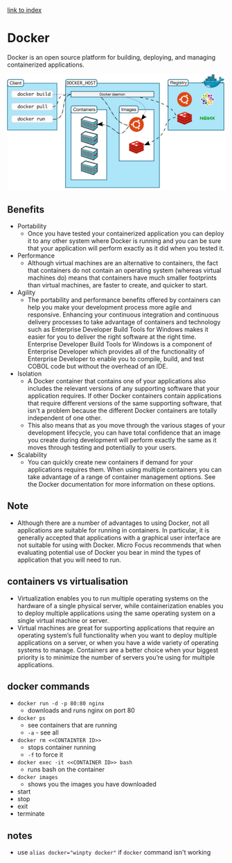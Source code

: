 [link to index](/readme.md)  
# Docker
Docker is an open source platform for building, deploying, and managing containerized applications.

![Docker](/Documentation/resources/docker/Docker_architecture.jpg)  

## Benefits
- Portability
    - Once you have tested your containerized application you can deploy it to any other system where Docker is running and you can be sure that your application will perform exactly as it did when you tested it.
- Performance
    - Although virtual machines are an alternative to containers, the fact that containers do not contain an operating system (whereas virtual machines do) means that containers have much smaller footprints than virtual machines, are faster to create, and quicker to start.
 - Agility
    - The portability and performance benefits offered by containers can help you make your development process more agile and responsive. Enhancing your continuous integration and continuous delivery processes to take advantage of containers and technology such as Enterprise Developer Build Tools for Windows makes it easier for you to deliver the right software at the right time. Enterprise Developer Build Tools for Windows is a component of Enterprise Developer which provides all of the functionality of Enterprise Developer to enable you to compile, build, and test COBOL code but without the overhead of an IDE.
- Isolation
    - A Docker container that contains one of your applications also includes the relevant versions of any supporting software that your application requires. If other Docker containers contain applications that require different versions of the same supporting software, that isn't a problem because the different Docker containers are totally independent of one other.
    - This also means that as you move through the various stages of your development lifecycle, you can have total confidence that an image you create during development will perform exactly the same as it moves through testing and potentially to your users.
- Scalability
    - You can quickly create new containers if demand for your applications requires them. When using multiple containers you can take advantage of a range of container management options. See the Docker documentation for more information on these options.

## Note
 - Although there are a number of advantages to using Docker, not all applications are suitable for running in containers. In particular, it is generally accepted that applications with a graphical user interface are not suitable for using with Docker. Micro Focus recommends that when evaluating potential use of Docker you bear in mind the types of application that you will need to run.

## containers vs virtualisation
-  Virtualization enables you to run multiple operating systems on the hardware of a single physical server, while containerization enables you to deploy multiple applications using the same operating system on a single virtual machine or server. 
- Virtual machines are great for supporting applications that require an operating system’s full functionality when you want to deploy multiple applications on a server, or when you have a wide variety of operating systems to manage. Containers are a better choice when your biggest priority is to minimize the number of servers you’re using for multiple applications.

## docker commands
- `docker run -d -p 80:80 nginx`
    - downloads and runs nginx on port 80
- `docker ps`
    - see containers that are running
    - `-a` - see all
- `docker rm <<CONTAINTER ID>>`
    - stops container running
    - `-f` to force it
- `docker exec -it <<CONTAINER ID>> bash`
    - runs bash on the container
- `docker images`
    - shows you the images you have downloaded
- start
- stop
- exit
- terminate

## notes
- use `alias docker="winpty docker"` if `docker` command isn't working

